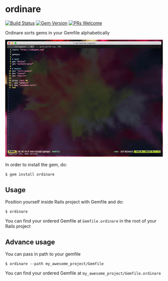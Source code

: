 # ordinare

[![Build Status](https://semaphoreci.com/api/v1/nikolalsvk/ordinare/branches/master/shields_badge.svg)](https://semaphoreci.com/nikolalsvk/ordinare)
[![Gem Version](https://badge.fury.io/rb/ordinare.svg)](https://badge.fury.io/rb/ordinare)
[![PRs Welcome](https://img.shields.io/badge/PRs-welcome-brightgreen.svg)](CONTRIBUTING.md#5-make-a-pull-request)

Ordinare sorts gems in your Gemfile alphabetically

![ordinare GIF](ordinare.gif)

In order to install the gem, do:

```
$ gem install ordinare
```

## Usage

Position yourself inside Rails project with Gemfile and do:

```
$ ordinare
```

You can find your ordered Gemfile at `Gemfile.ordinare` in the root of your
Rails project

## Advance usage

You can pass in path to your gemfile

```
$ ordinare --path my_awesome_project/Gemfile
```

You can find your ordered Gemfile at `my_awesome_project/Gemfile.ordinare`

